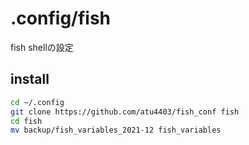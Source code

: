 # .config/fish

fish shellの設定

## install

```bash
cd ~/.config
git clone https://github.com/atu4403/fish_conf fish
cd fish
mv backup/fish_variables_2021-12 fish_variables
```
